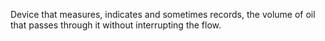 ﻿Device that measures, indicates and sometimes records, the volume of oil that passes through it without interrupting the flow.